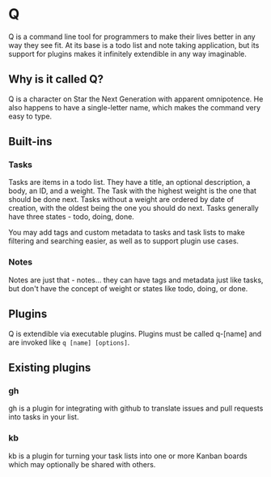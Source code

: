 # Q

Q is a command line tool for programmers to make their lives better in any way
they see fit.  At its base is a todo list and note taking application, but its
support for plugins makes it infinitely extendible in any way imaginable.

## Why is it called Q?

Q is a character on Star the Next Generation with apparent omnipotence.  He also
happens to have a single-letter name, which makes the command very easy to type.

## Built-ins

### Tasks 

Tasks are items in a todo list.  They have a title, an optional description, a
body, an ID, and a weight.  The Task with the highest weight is the one that
should be done next.  Tasks without a weight are ordered by date of creation,
with the oldest being the one you should do next.  Tasks generally have three
states - todo, doing, done.

You may add tags and custom metadata to tasks and task lists to make filtering
and searching easier, as well as to support plugin use cases.

### Notes

Notes are just that - notes... they can have tags and metadata just like tasks,
but don't have the concept of weight or states like todo, doing, or done.

## Plugins

Q is extendible via executable plugins.  Plugins must be called q-[name] and are
invoked like `q [name] [options]`.  

## Existing plugins

### gh

gh is a plugin for integrating with github to translate issues and pull requests
into tasks in your list.

### kb

kb is a plugin for turning your task lists into one or more Kanban boards which
may optionally be shared with others.



